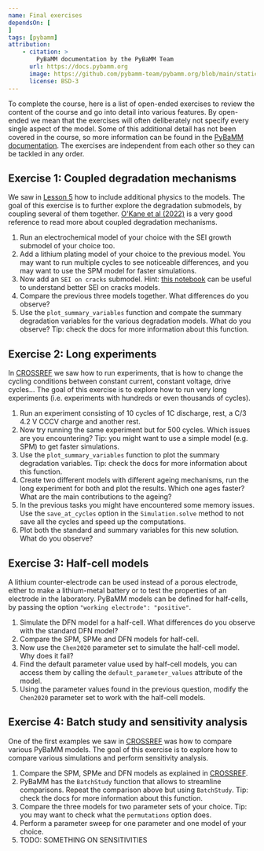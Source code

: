 ```yaml
---
name: Final exercises
dependsOn: [
]
tags: [pybamm]
attribution: 
    - citation: >
        PyBaMM documentation by the PyBaMM Team
      url: https://docs.pybamm.org
      image: https://github.com/pybamm-team/pybamm.org/blob/main/static/images/pybamm_logo.svg
      license: BSD-3
---
```


To complete the course, here is a list of open-ended exercises to review the content of the course and go into detail into various features. By open-ended we mean that the exercises will often deliberately not specify every single aspect of the model. Some of this additional detail has not been covered in the course, so more information can be found in the [PyBaMM documentation](https://docs.pybamm.org). The exercises are independent from each other so they can be tackled in any order.

## Exercise 1: Coupled degradation mechanisms
We saw in [Lesson 5](./05_using_submodels.md) how to include additional physics to the models. The goal of this exercise is to further explore the degradation submodels, by coupling several of them together. [O'Kane et al (2022)](https://pubs.rsc.org/en/content/articlehtml/2022/cp/d2cp00417h) is a very good reference to read more about coupled degradation mechanisms.

1. Run an electrochemical model of your choice with the SEI growth submodel of your choice too.
2. Add a lithium plating model of your choice to the previous model. You may want to run multiple cycles to see noticeable differences, and you may want to use the SPM model for faster simulations.
3. Now add an `SEI on cracks` submodel. Hint: [this notebook](https://docs.pybamm.org/en/latest/source/examples/notebooks/models/SEI-on-cracks.html) can be useful to understand better SEI on cracks models.
4. Compare the previous three models together. What differences do you observe?
5. Use the `plot_summary_variables` function and compate the summary degradation variables for the various degradation models. What do you observe? Tip: check the docs for more information about this function.

## Exercise 2: Long experiments
In [CROSSREF]() we saw how to run experiments, that is how to change the cycling conditions between constant current, constant voltage, drive cycles... The goal of this exercise is to explore how to run very long experiments (i.e. experiments with hundreds or even thousands of cycles).

1. Run an experiment consisting of 10 cycles of 1C discharge, rest, a C/3 4.2 V CCCV charge and another rest.
2. Now try running the same experiment but for 500 cycles. Which issues are you encountering? Tip: you might want to use a simple model (e.g. SPM) to get faster simulations.
3. Use the `plot_summary_variables` function to plot the summary degradation variables. Tip: check the docs for more information about this function.
4. Create two different models with different ageing mechanisms, run the long experiment for both and plot the results. Which one ages faster? What are the main contributions to the ageing?
5. In the previous tasks you might have encountered some memory issues. Use the `save_at_cycles` option in the `Simulation.solve` method to not save all the cycles and speed up the computations.
6. Plot both the standard and summary variables for this new solution. What do you observe?

## Exercise 3: Half-cell models
A lithium counter-electrode can be used instead of a porous electrode, either to make a lithium-metal battery or to test the properties of an electrode in the laboratory. PyBaMM models can be defined for half-cells, by passing the option `"working electrode": "positive"`.

1. Simulate the DFN model for a half-cell. What differences do you observe with the standard DFN model?
2. Compare the SPM, SPMe and DFN models for half-cell.
3. Now use the `Chen2020` parameter set to simulate the half-cell model. Why does it fail?
4. Find the default parameter value used by half-cell models, you can access them by calling the `default_parameter_values` attribute of the model.
5. Using the parameter values found in the previous question, modify the `Chen2020` parameter set to work with the half-cell models.

## Exercise 4: Batch study and sensitivity analysis
One of the first examples we saw in [CROSSREF]() was how to compare various PyBaMM models. The goal of this exercise is to explore how to compare various simulations and perform sensitivity analysis.
1. Compare the SPM, SPMe and DFN models as explained in [CROSSREF]().
2. PyBaMM has the `BatchStudy` function that allows to streamline comparisons. Repeat the comparison above but using `BatchStudy`. Tip: check the docs for more information about this function.
3. Compare the three models for two parameter sets of your choice. Tip: you may want to check what the `permutations` option does.
4. Perform a parameter sweep for one parameter and one model of your choice.
5. TODO: SOMETHING ON SENSITIVITIES